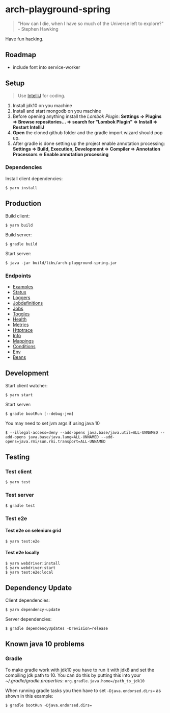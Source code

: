 # arch-playground-spring 

> "How can I die, when I have so much of the Universe left to explore?" - Stephen Hawking

Have fun hacking.

## Roadmap

* include font into service-worker

## Setup

> Use [IntelliJ](https://www.jetbrains.com/idea/download) for coding.
1. Install jdk10 on you machine 
2. Install and start mongodb on you machine
3. Before opening anything install the *Lombok Plugin*: **Settings => Plugins => Browse repositories... => search for "Lombok Plugin" => Install => Restart IntelliJ**
4. **Open** the cloned github folder and the gradle import wizard should pop up.
5. After gradle is done setting up the project enable annotation processing: **Settings => Build, Execution, Development => Compiler => Annotation Processors => Enable annotation processing**

### Dependencies

Install client dependencies:

    $ yarn install

## Production

Build client:

    $ yarn build

Build server:

    $ gradle build

Start server:

    $ java -jar build/libs/arch-playground-spring.jar

### Endpoints

* [Examples](http://localhost:4242/arch-playground-spring/examples)
* [Status](http://localhost:4242/arch-playground-spring/internal/status)
* [Loggers](http://localhost:4242/arch-playground-spring/internal/loggers)
* [Jobdefinitions](http://localhost:4242/arch-playground-spring/internal/jobdefinitions)
* [Jobs](http://localhost:4242/arch-playground-spring/internal/jobs)
* [Toggles](http://localhost:4242/arch-playground-spring/internal/toggles/console/index)
* [Health](http://localhost:4242/arch-playground-spring/internal/health)
* [Metrics](http://localhost:4242/arch-playground-spring/internal/metrics)
* [Httptrace](http://localhost:4242/arch-playground-spring/internal/httptrace)
* [Info](http://localhost:4242/arch-playground-spring/internal/info)
* [Mappings](http://localhost:4242/arch-playground-spring/internal/mappings)
* [Conditions](http://localhost:4242/arch-playground-spring/internal/conditions)
* [Env](http://localhost:4242/arch-playground-spring/internal/env)
* [Beans](http://localhost:4242/arch-playground-spring/internal/beans)

## Development

Start client watcher:

    $ yarn start

Start server:

    $ gradle bootRun [--debug-jvm]
    
You may need to set jvm args if using java 10

    $ --illegal-access=deny --add-opens java.base/java.util=ALL-UNNAMED --add-opens java.base/java.lang=ALL-UNNAMED --add-opens=java.rmi/sun.rmi.transport=ALL-UNNAMED

## Testing

### Test client

    $ yarn test

### Test server

    $ gradle test

### Test e2e

#### Test e2e on selenium grid

    $ yarn test:e2e
    
#### Test e2e locally

    $ yarn webdriver:install
    $ yarn webdriver:start
    $ yarn test:e2e:local

## Dependency Update

Client dependencies:

    $ yarn dependency-update

Server dependencies:

    $ gradle dependencyUpdates -Drevision=release

## Known java 10 problems

### Gradle

To make gradle work with jdk10 you have to run it with jdk8 and set the compiling jdk path to 10.
You can do this by putting this into your *~/.gradle/gradle.properties*: `org.gradle.java.home=/path_to_jdk10`

When running gradle tasks you then have to set `-Djava.endorsed.dirs=` as shown in this example:

    $ gradle bootRun -Djava.endorsed.dirs=

